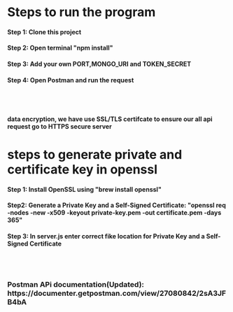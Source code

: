 <h1>Steps to run the program</h1>
<h4><b>Step 1: </b>Clone this project</h4>
<h4><b>Step 2: </b>Open terminal "npm install"</h4>
<h4><b>Step 3: </b>Add your own PORT,MONGO_URI and TOKEN_SECRET</h4>
<h4><b>Step 4: </b>Open Postman and run the request</h4>
<br>
<br>
<h4>data encryption, we have use SSL/TLS certifcate to ensure our all api request go to HTTPS secure server</h4>
<h1>steps to generate private and certificate key in openssl</h1>
<h4><b>Step 1: </b>Install OpenSSL using "brew install openssl"</h4>
<h4><b>Step2: </b>Generate a Private Key and a Self-Signed Certificate: "openssl req -nodes -new -x509 -keyout private-key.pem -out certificate.pem -days 365"</h4>
<h4><b>Step 3: </b>In server.js enter correct fike location for Private Key and a Self-Signed Certificate</h4>
<br>
<br>
<h3><b>Postman APi documentation(Updated): </b>https://documenter.getpostman.com/view/27080842/2sA3JFB4bA</h3>

